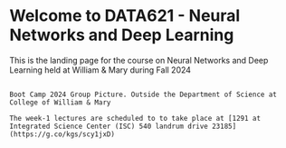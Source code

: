 # Welcome to DATA621 - Neural Networks and Deep Learning

This is the landing page for the course on Neural Networks and Deep Learning held at William & Mary during Fall 2024

```{figure} images/GroupPhoto.jpg

Boot Camp 2024 Group Picture. Outside the Department of Science at College of William & Mary
```

```{important}
The week-1 lectures are scheduled to to take place at [1291 at Integrated Science Center (ISC) 540 landrum drive 23185](https://g.co/kgs/scy1jxD)
```

```{tableofcontents}
```